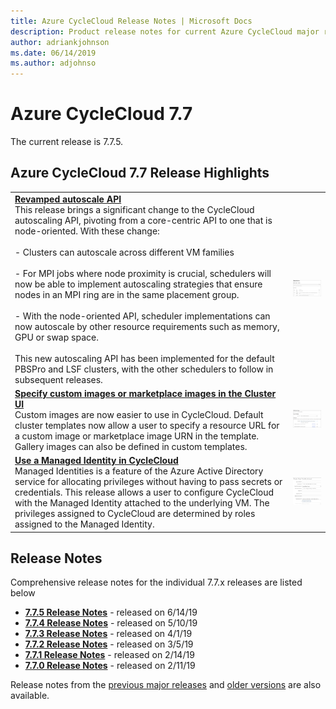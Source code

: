 ```yaml
---
title: Azure CycleCloud Release Notes | Microsoft Docs
description: Product release notes for current Azure CycleCloud major release
author: adriankjohnson
ms.date: 06/14/2019
ms.author: adjohnso
---
```


# Azure CycleCloud 7.7

The current release is 7.7.5.

## Azure CycleCloud 7.7 Release Highlights

|  |  |
| --- | --- |
| [**Revamped autoscale API**](autoscale-api.md)<br/>This release brings a significant change to the CycleCloud autoscaling API, pivoting from a core-centric API to one that is node-oriented. With these change:<br/><br/>  - Clusters can autoscale across different VM families<br/><br/>  - For MPI jobs where node proximity is crucial, schedulers will now be able to implement autoscaling strategies that ensure nodes in an MPI ring are in the same placement group.<br/><br/>  - With the node-oriented API, scheduler implementations can now autoscale by other resource requirements such as memory, GPU or swap space.<br/><br/>This new autoscaling API has been implemented for the default PBSPro and LSF clusters, with the other schedulers to follow in subsequent releases.|![Autoscale sample](./images/release-notes/autoscale-api.png) |
| [**Specify custom images or marketplace images in the Cluster UI**](custom-images.md)<br/>Custom images are now easier to use in CycleCloud. Default cluster templates now allow a user to specify a resource URL for a custom image or marketplace image URN in the template. Gallery images can also be defined in custom templates. | [ ![Custom image sample](./images/release-notes/custom-image-inline.png) ](./images/release-notes/custom-image-expanded.png#lightbox) |
| [**Use a Managed Identity in CycleCloud**](managed-identities.md)<br/>Managed Identities is a feature of the Azure Active Directory service for allocating privileges without having to pass secrets or credentials. This release allows a user to configure CycleCloud with the Managed Identity attached to the underlying VM. The privileges assigned to CycleCloud are determined by roles assigned to the Managed Identity. | ![Managed identity sample](./images/release-notes/managed-identity-smallfont.gif) |

## Release Notes

Comprehensive release notes for the individual 7.7.x releases are listed below

* [**7.7.5 Release Notes**](release-notes/7-7-5.md) - released on 6/14/19
* [**7.7.4 Release Notes**](release-notes/7-7-4.md) - released on 5/10/19
* [**7.7.3 Release Notes**](release-notes/7-7-3.md) - released on 4/1/19
* [**7.7.2 Release Notes**](release-notes/7-7-2.md) - released on 3/5/19
* [**7.7.1 Release Notes**](release-notes/7-7-1.md) - released on 2/14/19
* [**7.7.0 Release Notes**](release-notes/7-7-0.md) - released on 2/11/19

Release notes from the [previous major releases](release-notes-previous.md) and [older versions](release-notes-archive.md) are also available.
